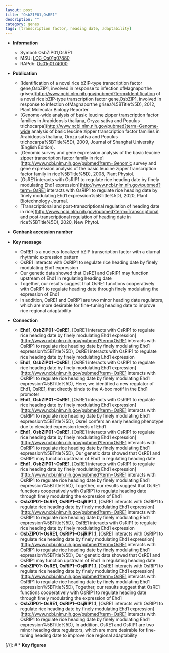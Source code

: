 ```yaml
---
layout: post
title: "OsbZIP01,OsRE1"
description: ""
category: genes
tags: [transcription factor, heading date, adaptability]
---
```


* **Information**  
    + Symbol: OsbZIP01,OsRE1  
    + MSU: [LOC_Os01g07880](http://rice.uga.edu/cgi-bin/ORF_infopage.cgi?orf=LOC_Os01g07880)  
    + RAPdb: [Os01g0174000](https://rapdb.dna.affrc.go.jp/locus/?name=Os01g0174000)  

* **Publication**  
    + [Identification of a novel rice bZIP-type transcription factor gene,OsbZIP1, involved in response to infection ofMagnaporthe grisea](http://www.ncbi.nlm.nih.gov/pubmed?term=Identification of a novel rice bZIP-type transcription factor gene,OsbZIP1, involved in response to infection ofMagnaporthe grisea%5BTitle%5D), 2012, Plant Molecular Biology Reporter.
    + [Genome-wide analysis of basic leucine zipper transcription factor families in Arabidopsis thaliana, Oryza sativa and Populus trichocarpa](http://www.ncbi.nlm.nih.gov/pubmed?term=Genome-wide analysis of basic leucine zipper transcription factor families in Arabidopsis thaliana, Oryza sativa and Populus trichocarpa%5BTitle%5D), 2009, Journal of Shanghai University (English Edition).
    + [Genomic survey and gene expression analysis of the basic leucine zipper transcription factor family in rice](http://www.ncbi.nlm.nih.gov/pubmed?term=Genomic survey and gene expression analysis of the basic leucine zipper transcription factor family in rice%5BTitle%5D), 2008, Plant Physiol.
    + [OsRE1 interacts with OsRIP1 to regulate rice heading date by finely modulating Ehd1 expression](http://www.ncbi.nlm.nih.gov/pubmed?term=OsRE1 interacts with OsRIP1 to regulate rice heading date by finely modulating Ehd1 expression%5BTitle%5D), 2020, Plant Biotechnology Journal.
    + [Transcriptional and post-transcriptional regulation of heading date in rice](http://www.ncbi.nlm.nih.gov/pubmed?term=Transcriptional and post-transcriptional regulation of heading date in rice%5BTitle%5D), 2020, New Phytol.

* **Genbank accession number**  

* **Key message**  
    + OsRE1 is a nucleus-localized bZIP transcription factor with a diurnal rhythmic expression pattern
    + OsRE1 interacts with OsRIP1 to regulate rice heading date by finely modulating Ehd1 expression
    + Our genetic data showed that OsRE1 and OsRIP1 may function upstream of Ehd1 in regulating heading date
    + Together, our results suggest that OsRE1 functions cooperatively with OsRIP1 to regulate heading date through finely modulating the expression of Ehd1
    + In addition, OsRE1 and OsRIP1 are two minor heading date regulators, which are more desirable for fine-tuning heading date to improve rice regional adaptability

* **Connection**  
    + __Ehd1__, __OsbZIP01~OsRE1__, [OsRE1 interacts with OsRIP1 to regulate rice heading date by finely modulating Ehd1 expression](http://www.ncbi.nlm.nih.gov/pubmed?term=OsRE1 interacts with OsRIP1 to regulate rice heading date by finely modulating Ehd1 expression%5BTitle%5D), OsRE1 interacts with OsRIP1 to regulate rice heading date by finely modulating Ehd1 expression
    + __Ehd1__, __OsbZIP01~OsRE1__, [OsRE1 interacts with OsRIP1 to regulate rice heading date by finely modulating Ehd1 expression](http://www.ncbi.nlm.nih.gov/pubmed?term=OsRE1 interacts with OsRIP1 to regulate rice heading date by finely modulating Ehd1 expression%5BTitle%5D),  Here, we identified a new regulator of Ehd1, OsRE1, that directly binds to the A-box motif in the Ehd1 promoter
    + __Ehd1__, __OsbZIP01~OsRE1__, [OsRE1 interacts with OsRIP1 to regulate rice heading date by finely modulating Ehd1 expression](http://www.ncbi.nlm.nih.gov/pubmed?term=OsRE1 interacts with OsRIP1 to regulate rice heading date by finely modulating Ehd1 expression%5BTitle%5D),  Osre1 confers an early heading phenotype due to elevated expression levels of Ehd1
    + __Ehd1__, __OsbZIP01~OsRE1__, [OsRE1 interacts with OsRIP1 to regulate rice heading date by finely modulating Ehd1 expression](http://www.ncbi.nlm.nih.gov/pubmed?term=OsRE1 interacts with OsRIP1 to regulate rice heading date by finely modulating Ehd1 expression%5BTitle%5D),  Our genetic data showed that OsRE1 and OsRIP1 may function upstream of Ehd1 in regulating heading date
    + __Ehd1__, __OsbZIP01~OsRE1__, [OsRE1 interacts with OsRIP1 to regulate rice heading date by finely modulating Ehd1 expression](http://www.ncbi.nlm.nih.gov/pubmed?term=OsRE1 interacts with OsRIP1 to regulate rice heading date by finely modulating Ehd1 expression%5BTitle%5D),  Together, our results suggest that OsRE1 functions cooperatively with OsRIP1 to regulate heading date through finely modulating the expression of Ehd1
    + __OsbZIP01~OsRE1__, __OsRIP1~OsjRIP1.1__, [OsRE1 interacts with OsRIP1 to regulate rice heading date by finely modulating Ehd1 expression](http://www.ncbi.nlm.nih.gov/pubmed?term=OsRE1 interacts with OsRIP1 to regulate rice heading date by finely modulating Ehd1 expression%5BTitle%5D), OsRE1 interacts with OsRIP1 to regulate rice heading date by finely modulating Ehd1 expression
    + __OsbZIP01~OsRE1__, __OsRIP1~OsjRIP1.1__, [OsRE1 interacts with OsRIP1 to regulate rice heading date by finely modulating Ehd1 expression](http://www.ncbi.nlm.nih.gov/pubmed?term=OsRE1 interacts with OsRIP1 to regulate rice heading date by finely modulating Ehd1 expression%5BTitle%5D),  Our genetic data showed that OsRE1 and OsRIP1 may function upstream of Ehd1 in regulating heading date
    + __OsbZIP01~OsRE1__, __OsRIP1~OsjRIP1.1__, [OsRE1 interacts with OsRIP1 to regulate rice heading date by finely modulating Ehd1 expression](http://www.ncbi.nlm.nih.gov/pubmed?term=OsRE1 interacts with OsRIP1 to regulate rice heading date by finely modulating Ehd1 expression%5BTitle%5D),  Together, our results suggest that OsRE1 functions cooperatively with OsRIP1 to regulate heading date through finely modulating the expression of Ehd1
    + __OsbZIP01~OsRE1__, __OsRIP1~OsjRIP1.1__, [OsRE1 interacts with OsRIP1 to regulate rice heading date by finely modulating Ehd1 expression](http://www.ncbi.nlm.nih.gov/pubmed?term=OsRE1 interacts with OsRIP1 to regulate rice heading date by finely modulating Ehd1 expression%5BTitle%5D),  In addition, OsRE1 and OsRIP1 are two minor heading date regulators, which are more desirable for fine-tuning heading date to improve rice regional adaptability

[//]: # * **Key figures**  


